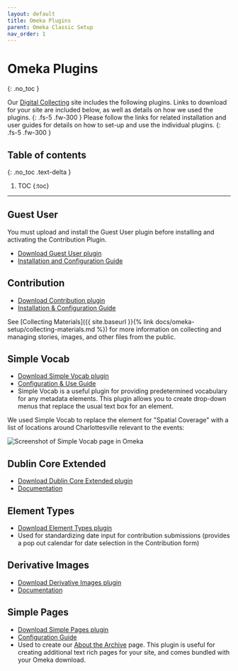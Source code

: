```yaml
---
layout: default
title: Omeka Plugins
parent: Omeka Classic Setup
nav_order: 1
---
```


# Omeka Plugins
{: .no_toc }


Our [Digital Collecting](http://digitalcollecting.lib.virginia.edu/rally/) site includes the following plugins. Links to download for your site are included below, as well as details on how we used the plugins. 
{: .fs-5 .fw-300 }
Please follow the links for related installation and user guides for details on how to set-up and use the individual plugins. 
{: .fs-5 .fw-300 }

## Table of contents
{: .no_toc .text-delta }

1. TOC
{:toc}

---

## Guest User
You must upload and install the Guest User plugin before installing and activating the Contribution Plugin.

- [Download Guest User plugin](https://omeka.org/classic/plugins/GuestUser/)
- [Installation and Configuration Guide](https://omeka.org/classic/docs/Plugins/GuestUser/)

## Contribution

- [Download Contribution plugin](https://omeka.org/classic/plugins/Contribution/)
- [Installation & Configuration Guide](https://omeka.org/classic/docs/Plugins/Contribution/)

See [Collecting Materials]({{ site.baseurl }}{% link docs/omeka-setup/collecting-materials.md %}) for more information on collecting and managing stories, images, and other files from the public.

## Simple Vocab

- [Download Simple Vocab plugin](https://omeka.org/classic/plugins/SimpleVocab/)
- [Configuration & Use Guide](https://omeka.org/classic/docs/Plugins/SimpleVocab/)
- Simple Vocab is a useful plugin for providing predetermined vocabulary for any metadata elements. This plugin allows you to create drop-down menus that replace the usual text box for an element. 

We used Simple Vocab to replace the element for "Spatial Coverage" with a list of locations around Charlottesville relevant to the events:

![Screenshot of Simple Vocab page in Omeka](https://raw.githubusercontent.com/scholarslab/digital-collect-toolkit/master/assets/images/simple-vocab.png) 

## Dublin Core Extended

- [Download Dublin Core Extended plugin](https://omeka.org/classic/plugins/DublinCoreExtended/)
- [Documentation](https://omeka.org/classic/docs/Plugins/DublinCoreExtended/)

## Element Types

- [Download Element Types plugin](https://omeka.org/classic/plugins/ElementTypes/)
- Used for standardizing date input for contribution submissions (provides a pop out calendar for date selection in the Contribution form)

## Derivative Images

- [Download Derivative Images plugin](https://omeka.org/classic/plugins/DerivativeImages/)
- [Documentation](https://omeka.org/classic/docs/Plugins/DerivativeImages/)

## Simple Pages

- [Download Simple Pages plugin](https://omeka.org/classic/plugins/SimplePages/)
- [Configuration Guide](https://omeka.org/classic/docs/Plugins/SimplePages/)
- Used to create our [About the Archive](http://digitalcollecting.lib.virginia.edu/rally/about) page. This plugin is useful for creating additional text rich pages for your site, and comes bundled with your Omeka download.

